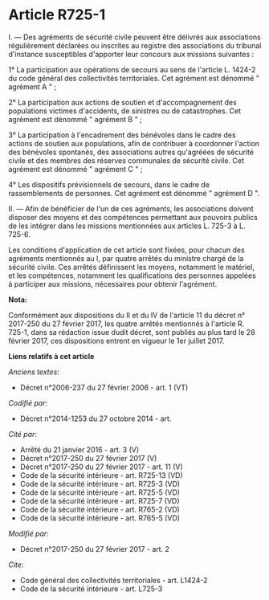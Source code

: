 # Article R725-1

I. ―  Des agréments de sécurité civile peuvent être délivrés aux associations régulièrement déclarées ou inscrites au
registre des associations du tribunal d'instance susceptibles d'apporter leur concours aux missions suivantes : 

1° La participation aux opérations de secours au sens de l'article L. 1424-2 du code général des collectivités territoriales.
Cet agrément est dénommé " agrément A " ; 

2° La participation aux actions de soutien et d'accompagnement des populations victimes d'accidents, de sinistres ou de
catastrophes. Cet agrément est dénommé " agrément B " ; 

3° La participation à l'encadrement des bénévoles dans le cadre des actions de soutien aux populations, afin de contribuer à
coordonner l'action des bénévoles spontanés, des associations autres qu'agréées de sécurité civile et des membres des
réserves communales de sécurité civile. Cet agrément est dénommé " agrément C " ; 

4° Les dispositifs prévisionnels de secours, dans le cadre de rassemblements de personnes. Cet agrément est dénommé "
agrément D ". 

II. ― Afin de bénéficier de l'un de ces agréments, les associations doivent disposer des moyens et des compétences permettant
aux pouvoirs publics de les intégrer dans les missions mentionnées aux articles L. 725-3 à L. 725-6. 

Les conditions d'application de cet article sont fixées, pour chacun des agréments mentionnés au I, par quatre arrêtés du
ministre chargé de la sécurité civile. Ces arrêtés définissent les moyens, notamment le matériel, et les compétences,
notamment les qualifications des personnes appelées à participer aux missions, nécessaires pour obtenir l'agrément.

**Nota:**

Conformément aux dispositions du II et du IV de l'article 11 du décret n° 2017-250 du 27 février 2017, les quatre arrêtés
mentionnés à l'article R. 725-1, dans sa rédaction issue dudit décret, sont publiés au plus tard le 28 février 2017, ces
dispositions entrent en vigueur le 1er juillet 2017.

**Liens relatifs à cet article**

_Anciens textes_:

  - Décret n°2006-237 du 27 février 2006 - art. 1 (VT)

_Codifié par_:

  - Décret n°2014-1253 du 27 octobre 2014 - art.

_Cité par_:

  - Arrêté du 21 janvier 2016 - art. 3 (V)
  - Décret n°2017-250 du 27 février 2017 (V)
  - Décret n°2017-250 du 27 février 2017 - art. 11 (V)
  - Code de la sécurité intérieure - art. R725-13 (VD)
  - Code de la sécurité intérieure - art. R725-3 (VD)
  - Code de la sécurité intérieure - art. R725-5 (VD)
  - Code de la sécurité intérieure - art. R725-7 (VD)
  - Code de la sécurité intérieure - art. R765-2 (VD)
  - Code de la sécurité intérieure - art. R765-5 (VD)

_Modifié par_:

  - Décret n°2017-250 du 27 février 2017 - art. 2

_Cite_:

  - Code général des collectivités territoriales - art. L1424-2
  - Code de la sécurité intérieure - art. L725-3
